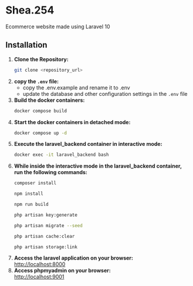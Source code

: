 # Shea.254
Ecommerce website made using Laravel 10

## Installation
1. **Clone the Repository:**
    ```bash
    git clone <repository_url>
    ```
1. **copy the `.env` file:**
    - copy the .env.example and rename it to .env
    - update the database and other configuration settings in the `.env` file
1. **Build the docker containers:**
    ```bash
    docker compose build
    ```
1. **Start the docker containers in detached mode:**
    ```bash
    docker compose up -d
    ```
1. **Execute the laravel_backend container in interactive mode:**
    ```bash
    docker exec -it laravel_backend bash
    ```
1. **While inside the interactive mode in the laravel_backend container, run the following commands:**
    ```bash
    composer install
    ```
    ```bash
    npm install
    ```
    ```bash
    npm run build
    ```
    ```bash
    php artisan key:generate
    ```
     ```bash
    php artisan migrate --seed
    ```
    ```bash
    php artisan cache:clear
    ```
    ```bash
    php artisan storage:link
    ```
1. **Access the laravel application on your browser:**\
    [http://localhost:8000](http://localhost:8000)
1. **Access phpmyadmin on your browser:**\
    [http://localhost:9001](http://localhost:9001)
